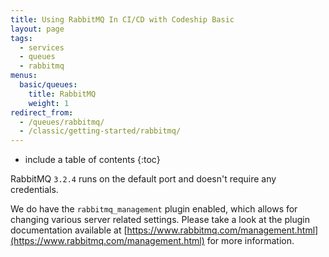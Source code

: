 ```yaml
---
title: Using RabbitMQ In CI/CD with Codeship Basic
layout: page
tags:
  - services
  - queues
  - rabbitmq
menus:
  basic/queues:
    title: RabbitMQ
    weight: 1
redirect_from:
  - /queues/rabbitmq/
  - /classic/getting-started/rabbitmq/
---
```


* include a table of contents
{:toc}

RabbitMQ `3.2.4` runs on the default port and doesn't require any credentials.

We do have the `rabbitmq_management` plugin enabled, which allows for changing various server related settings. Please take a look at the plugin documentation available at [https://www.rabbitmq.com/management.html](https://www.rabbitmq.com/management.html) for more information.
